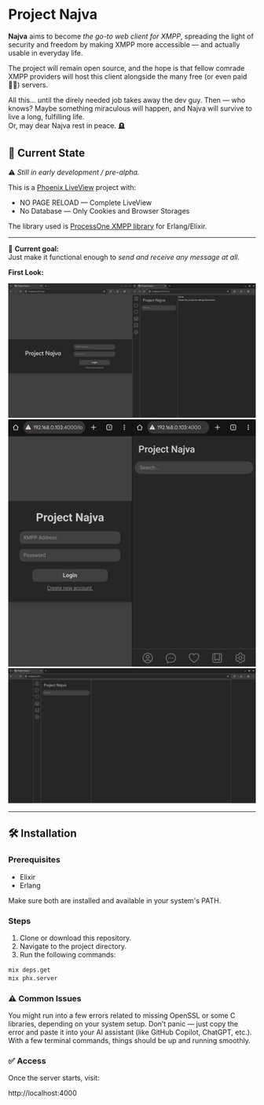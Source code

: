# Project Najva

**Najva** aims to become *the go-to web client for XMPP*, spreading the light of security and freedom by making XMPP more accessible — and actually usable in everyday life.

The project will remain open source, and the hope is that fellow comrade XMPP providers will host this client alongside the many free (or even paid 🤷‍♂️) servers.

All this... until the direly needed job takes away the dev guy. Then — who knows? Maybe something miraculous will happen, and Najva will survive to live a long, fulfilling life.  
Or, may dear Najva rest in peace. 🪦


## 🚧 Current State

⚠️ *Still in early development / pre-alpha.*

This is a [Phoenix LiveView](https://hexdocs.pm/phoenix_live_view/) project with:

-  NO PAGE RELOAD — Complete LiveView
-  No Database — Only Cookies and Browser Storages

The library used is [ProcessOne XMPP library](https://github.com/processone/xmpp) for Erlang/Elixir.

---

🎯 **Current goal:**  
Just make it functional enough to *send and receive any message at all*.

**First Look:**

![desktop](./readme_media/screenshot_desktop_chromium.jpeg)
![mobile](./readme_media/screenshot_mobile_chrome.jpeg)
![fullscreen](./readme_media/screenshot_fullscreen.jpeg)

---

## 🛠️ Installation

### Prerequisites

- Elixir
- Erlang

Make sure both are installed and available in your system's PATH.

### Steps

1. Clone or download this repository.
2. Navigate to the project directory.
3. Run the following commands:

```bash
mix deps.get
mix phx.server
```

### ⚠️ Common Issues

You might run into a few errors related to missing OpenSSL or some C libraries, depending on your system setup.
Don’t panic — just copy the error and paste it into your AI assistant (like GitHub Copilot, ChatGPT, etc.).
With a few terminal commands, things should be up and running smoothly.

### ✅ Access

Once the server starts, visit:

http://localhost:4000